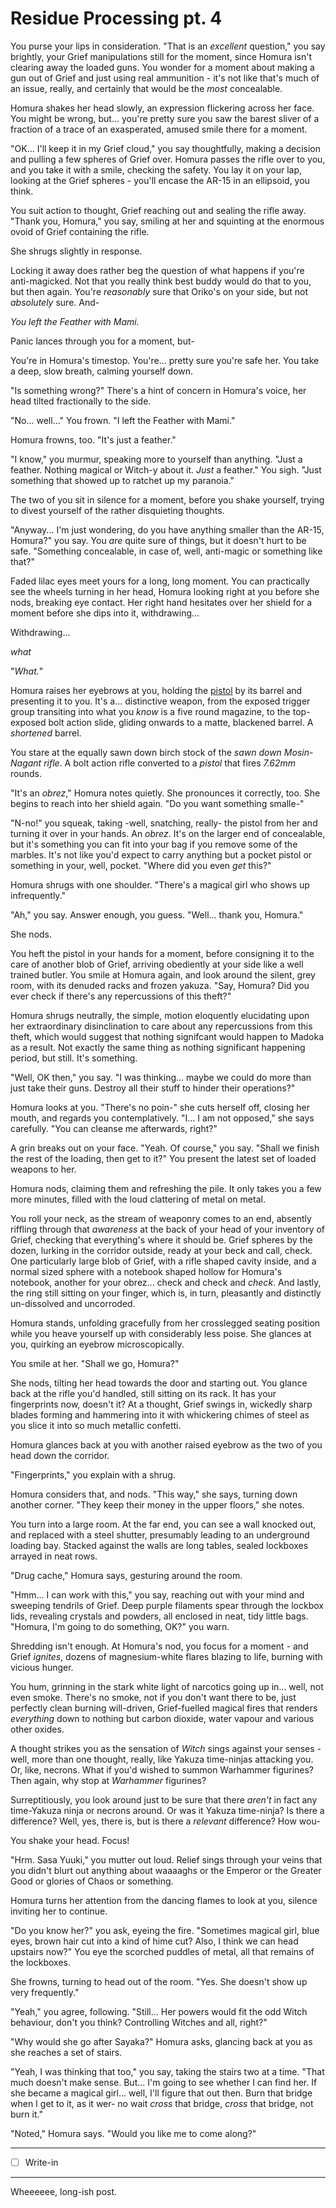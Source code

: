 # Residue Processing pt. 4

You purse your lips in consideration. "That is an *excellent* question," you say brightly, your Grief manipulations still for the moment, since Homura isn't clearing away the loaded guns. You wonder for a moment about making a gun out of Grief and just using real ammunition - it's not like that's much of an issue, really, and certainly that would be the *most* concealable.

Homura shakes her head slowly, an expression flickering across her face. You might be wrong, but... you're pretty sure you saw the barest sliver of a fraction of a trace of an exasperated, amused smile there for a moment.

"OK... I'll keep it in my Grief cloud," you say thoughtfully, making a decision and pulling a few spheres of Grief over. Homura passes the rifle over to you, and you take it with a smile, checking the safety. You lay it on your lap, looking at the Grief spheres - you'll encase the AR-15 in an ellipsoid, you think.

You suit action to thought, Grief reaching out and sealing the rifle away. "Thank you, Homura," you say, smiling at her and squinting at the enormous ovoid of Grief containing the rifle.

She shrugs slightly in response.

Locking it away does rather beg the question of what happens if you're anti-magicked. Not that you really think best buddy would do that to you, but then again. You're *reasonably* sure that Oriko's on your side, but not *absolutely* sure. And-

*You left the Feather with Mami.*

Panic lances through you for a moment, but-

You're in Homura's timestop. You're... pretty sure you're safe her. You take a deep, slow breath, calming yourself down.

"Is something wrong?" There's a hint of concern in Homura's voice, her head tilted fractionally to the side.

"No... well..." You frown. "I left the Feather with Mami."

Homura frowns, too. "It's just a feather."

"I know," you murmur, speaking more to yourself than anything. "Just a feather. Nothing magical or Witch-y about it. *Just* a feather." You sigh. "Just something that showed up to ratchet up my paranoia."

The two of you sit in silence for a moment, before you shake yourself, trying to divest yourself of the rather disquieting thoughts.

"Anyway... I'm just wondering, do you have anything smaller than the AR-15, Homura?" you say. You *are* quite sure of things, but it doesn't hurt to be safe. "Something concealable, in case of, well, anti-magic or something like that?"

Faded lilac eyes meet yours for a long, long moment. You can practically see the wheels turning in her head, Homura looking right at you before she nods, breaking eye contact. Her right hand hesitates over her shield for a moment before she dips into it, withdrawing...

Withdrawing...

*what*

"*What.*"

Homura raises her eyebrows at you, holding the [pistol](http://i.imgur.com/zbiQ0D1.png) by its barrel and presenting it to you. It's a... distinctive weapon, from the exposed trigger group transiting into what you *know* is a five round magazine, to the top-exposed bolt action slide, gliding onwards to a matte, blackened barrel. A *shortened* barrel.

You stare at the equally sawn down birch stock of the *sawn down Mosin-Nagant rifle*. A bolt action rifle converted to a *pistol* that fires *7.62mm* rounds.

"It's an *obrez*," Homura notes quietly. She pronounces it correctly, too. She begins to reach into her shield again. "Do you want something smalle-"

"N-no!" you squeak, taking -well, snatching, really- the pistol from her and turning it over in your hands. An *obrez*. It's on the larger end of concealable, but it's something you can fit into your bag if you remove some of the marbles. It's not like you'd expect to carry anything but a pocket pistol or something in your, well, pocket. "Where did you even *get* this?"

Homura shrugs with one shoulder. "There's a magical girl who shows up infrequently."

"Ah," you say. Answer enough, you guess. "Well... thank you, Homura."

She nods.

You heft the pistol in your hands for a moment, before consigning it to the care of another blob of Grief, arriving obediently at your side like a well trained butler. You smile at Homura again, and look around the silent, grey room, with its denuded racks and frozen yakuza. "Say, Homura? Did you ever check if there's any repercussions of this theft?"

Homura shrugs neutrally, the simple, motion eloquently elucidating upon her extraordinary disinclination to care about any repercussions from this theft, which would suggest that nothing signifcant would happen to Madoka as a result. Not exactly the same thing as nothing significant happening period, but still. It's something.

"Well, OK then," you say. "I was thinking... maybe we could do more than just take their guns. Destroy all their stuff to hinder their operations?"

Homura looks at you. "There's no poin-" she cuts herself off, closing her mouth, and regards you contemplatively. "I... I am not opposed," she says carefully. "You can cleanse me afterwards, right?"

A grin breaks out on your face. "Yeah. Of course," you say. "Shall we finish the rest of the loading, then get to it?" You present the latest set of loaded weapons to her.

Homura nods, claiming them and refreshing the pile. It only takes you a few more minutes, filled with the loud clattering of metal on metal.

You roll your neck, as the stream of weaponry comes to an end, absently riffling through that *awareness* at the back of your head of your inventory of Grief, checking that everything's where it should be. Grief spheres by the dozen, lurking in the corridor outside, ready at your beck and call, check. One particularly large blob of Grief, with a rifle shaped cavity inside, and a normal sized sphere with a notebook shaped hollow for Homura's notebook, another for your obrez... check and check and *check*. And lastly, the ring still sitting on your finger, which is, in turn, pleasantly and distinctly un-dissolved and uncorroded.

Homura stands, unfolding gracefully from her crosslegged seating position while you heave yourself up with considerably less poise. She glances at you, quirking an eyebrow microscopically.

You smile at her. "Shall we go, Homura?"

She nods, tilting her head towards the door and starting out. You glance back at the rifle you'd handled, still sitting on its rack. It has your fingerprints now, doesn't it? At a thought, Grief swings in, wickedly sharp blades forming and hammering into it with whickering chimes of steel as you slice it into so much metallic confetti.

Homura glances back at you with another raised eyebrow as the two of you head down the corridor.

"Fingerprints," you explain with a shrug.

Homura considers that, and nods. "This way," she says, turning down another corner. "They keep their money in the upper floors," she notes.

You turn into a large room. At the far end, you can see a wall knocked out, and replaced with a steel shutter, presumably leading to an underground loading bay. Stacked against the walls are long tables, sealed lockboxes arrayed in neat rows.

"Drug cache," Homura says, gesturing around the room.

"Hmm... I can work with this," you say, reaching out with your mind and sweeping tendrils of Grief. Deep purple filaments spear through the lockbox lids, revealing crystals and powders, all enclosed in neat, tidy little bags. "Homura, I'm going to do something, OK?" you warn.

Shredding isn't enough. At Homura's nod, you focus for a moment - and Grief *ignites*, dozens of magnesium-white flares blazing to life, burning with vicious hunger.

You hum, grinning in the stark white light of narcotics going up in... well, not even smoke. There's no smoke, not if you don't want there to be, just perfectly clean burning will-driven, Grief-fuelled magical fires that renders *everything* down to nothing but carbon dioxide, water vapour and various other oxides.

A thought strikes you as the sensation of *Witch* sings against your senses - well, more than one thought, really, like Yakuza time-ninjas attacking you. Or, like, necrons. What if you'd wished to summon Warhammer figurines? Then again, why stop at *Warhammer* figurines?

Surreptitiously, you look around just to be sure that there *aren't* in fact any time-Yakuza ninja or necrons around. Or was it Yakuza time-ninja? Is there a difference? Well, yes, there is, but is there a *relevant* difference? How wou-

You shake your head. Focus!

"Hrm. Sasa Yuuki," you mutter out loud. Relief sings through your veins that you didn't blurt out anything about waaaaghs or the Emperor or the Greater Good or glories of Chaos or something.

Homura turns her attention from the dancing flames to look at you, silence inviting her to continue.

"Do you know her?" you ask, eyeing the fire. "Sometimes magical girl, blue eyes, brown hair cut into a kind of hime cut? Also, I think we can head upstairs now?" You eye the scorched puddles of metal, all that remains of the lockboxes.

She frowns, turning to head out of the room. "Yes. She doesn't show up very frequently."

"Yeah," you agree, following. "Still... Her powers would fit the odd Witch behaviour, don't you think? Controlling Witches and all, right?"

"Why would she go after Sayaka?" Homura asks, glancing back at you as she reaches a set of stairs.

"Yeah, I was thinking that too," you say, taking the stairs two at a time. "That much doesn't make sense. But... I'm going to see whether I can find her. If she became a magical girl... well, I'll figure that out then. Burn that bridge when I get to it, as it wer- no wait *cross* that bridge, *cross* that bridge, not burn it."

"Noted," Homura says. "Would you like me to come along?"

---

- [ ] Write-in

---

Wheeeeee, long-ish post.
